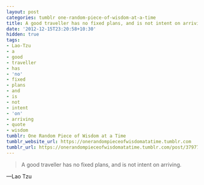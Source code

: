 ```yaml
---
layout: post
categories: tumblr one-random-piece-of-wisdom-at-a-time
title: A good traveller has no fixed plans, and is not intent on arriving.
date: '2012-12-15T23:20:58+10:30'
hidden: true
tags:
- Lao-Tzu
- a
- good
- traveller
- has
- 'no'
- fixed
- plans
- and
- is
- not
- intent
- 'on'
- arriving
- quote
- wisdom
tumblr: One Random Piece of Wisdom at a Time
tumblr_website_url: https://onerandompieceofwisdomatatime.tumblr.com
tumblr_url: https://onerandompieceofwisdomatatime.tumblr.com/post/37977628098/a-good-traveller-has-no-fixed-plans-and-is-not
---
```

> A good traveller has no fixed plans, and is not intent on arriving.

—Lao Tzu
